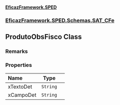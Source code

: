 #### [EficazFramework.SPED](EficazFrameworkSPED.md 'EficazFramework SPED')
### [EficazFramework.SPED.Schemas.SAT_CFe](EficazFramework.SPED.Schemas.SAT_CFe.md 'EficazFramework.SPED.Schemas.SAT_CFe')

## ProdutoObsFisco Class

### Remarks
### Properties

| Name | Type | |
| :--- | :---: | :--- |
| xTextoDet | `String` |  |
| xCampoDet | `String` |  |
